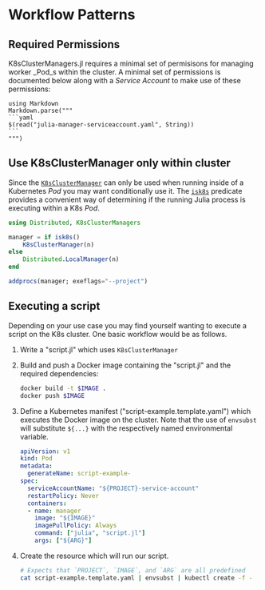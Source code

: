 Workflow Patterns
=================

## Required Permissions

K8sClusterManagers.jl requires a minimal set of permisisons for managing worker _Pod_s within
the cluster. A minimal set of permissions is documented below along with a _Service Account_
to make use of these permissions:

````@eval
using Markdown
Markdown.parse("""
```yaml
$(read("julia-manager-serviceaccount.yaml", String))
```
""")
````

## Use K8sClusterManager only within cluster

Since the [`K8sClusterManager`](@ref) can only be used when running inside of a Kubernetes
_Pod_ you may want conditionally use it. The [`isk8s`](@ref) predicate provides a convenient
way of determining if the running Julia process is executing within a K8s _Pod_.

```julia
using Distributed, K8sClusterManagers

manager = if isk8s()
    K8sClusterManager(n)
else
    Distributed.LocalManager(n)
end

addprocs(manager; exeflags="--project")
```

## Executing a script

Depending on your use case you may find yourself wanting to execute a script on the K8s
cluster. One basic workflow would be as follows.

1. Write a "script.jl" which uses `K8sClusterManager`
2. Build and push a Docker image containing the "script.jl" and the required dependencies:

    ```sh
    docker build -t $IMAGE .
    docker push $IMAGE
    ```

3. Define a Kubernetes manifest ("script-example.template.yaml") which executes the Docker
   image on the cluster. Note that the use of `envsubst` will substitute `${...}` with the
   respectively named environmental variable.

    ```yaml
    apiVersion: v1
    kind: Pod
    metadata:
      generateName: script-example-
    spec:
      serviceAccountName: "${PROJECT}-service-account"
      restartPolicy: Never
      containers:
      - name: manager
        image: "${IMAGE}"
        imagePullPolicy: Always
        command: ["julia", "script.jl"]
        args: ["${ARG}"]
    ```

4. Create the resource which will run our script.

    ```sh
    # Expects that `PROJECT`, `IMAGE`, and `ARG` are all predefined
    cat script-example.template.yaml | envsubst | kubectl create -f -
    ```
